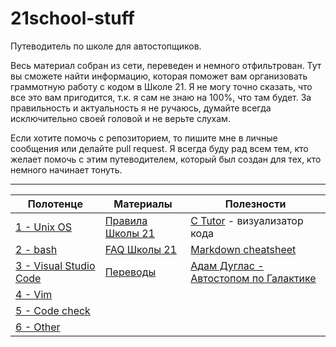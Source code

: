 # 21school-stuff #

Путеводитель по школе для автостопщиков.
  
Весь материал собран из сети, переведен и немного отфильтрован. Тут вы сможете найти информацию, которая поможет вам организовать граммотную работу с кодом в Школе 21. Я не могу точно сказать, что все это вам пригодится, т.к. я сам не знаю на 100%, что там будет. За правильность и актуальность я не ручаюсь, думайте всегда исключительно своей головой и не верьте слухам.
  
Если хотите помочь с репозиторием, то пишите мне в личные сообщения или делайте pull request. Я всегда буду рад всем тем, кто желает помочь с этим путеводителем, который был создан для тех, кто немного начинает тонуть.

---

| Полотенце                                                     | Материалы                                                                                                               | Полезности                                                                                  |
|---------------------------------------------------------------|-------------------------------------------------------------------------------------------------------------------------|---------------------------------------------------------------------------------------------|
| [1 - Unix OS](polotence/polotence.1_unix-os.md)               | [Правила Школы 21](materials/21school_rules_kzn2020.md)                                                                 | [C Tutor](http://pythontutor.com/c.html#mode=display) - визуализатор кода                   |
| [2 - bash](polotence/polotence.2_bash.md)                     | [FAQ Школы 21](https://docs.google.com/spreadsheets/d/1TdkoNjlj8RChC64Vi9igEjNY2q_sc_JMcunMk3oYywg/edit#gid=1558877365) | [Markdown cheatsheet](polesnosti/markdown-cheatsheet.md)                                    |
| [3 - Visual Studio Code](polotence/polotence.3_vsc.md)        | [Переводы](materials/perevodi.md)                                                                                       | [Адам Дуглас - Автостопом по Галактике](polesnosti/adam_duglas-avtostopom_po_galaktike.pdf) |
| [4 - Vim](polotence/polotence.4_vim.md)                       |                                                                                                                         |                                                                                             |
| [5 - Code check](polotence/polotence.5_code-check.md)         |                                                                                                                         |                                                                                             |
| [6 - Other](polotence/polotence.6_other.md)                   |                                                                                                                         |                                                                                             |
